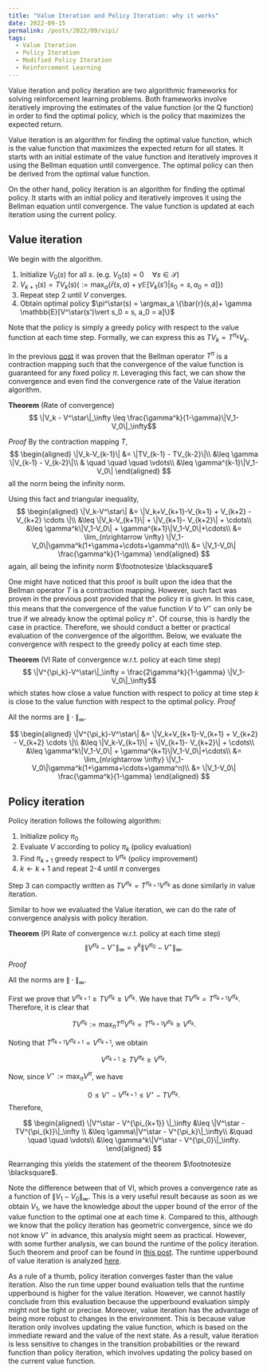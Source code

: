 ```yaml
---
title: "Value Iteration and Policy Iteration: why it works"
date: 2022-09-15
permalink: /posts/2022/09/vipi/
tags:
  - Value Iteration
  - Policy Iteration
  - Modified Policy Iteration
  - Reinforcement Learning
---
```


Value iteration and policy iteration are two algorithmic frameworks for solving reinforcement learning problems. Both frameworks involve iteratively improving the estimates of the value function (or the Q function) in order to find the optimal policy, which is the policy that maximizes the expected return.

Value iteration is an algorithm for finding the optimal value function, which is the value function that maximizes the expected return for all states. It starts with an initial estimate of the value function and iteratively improves it using the Bellman equation until convergence. The optimal policy can then be derived from the optimal value function.

On the other hand, policy iteration is an algorithm for finding the optimal policy. It starts with an initial policy and iteratively improves it using the Bellman equation until convergence. The value function is updated at each iteration using the current policy.

## Value iteration

We begin with the algorithm.

1. Initialize $V_0(s)$ for all $s$. (e.g. $V_0(s) = 0 \quad \forall s\in \mathcal{S}$)
2. $V_{k+1}(s) = TV_k(s) (:= \max_a \{\bar{r}(s,a)+\gamma\mathbb{E}[V_k(s')\vert s_0 = s, a_0 = a]\} )$
3. Repeat step 2 until $V$ converges.
4. Obtain optimal policy $\pi^\star(s) = \argmax_a \{\bar{r}(s,a)+ \gamma \mathbb{E}[V^\star(s')\vert s_0 = s, a_0 = a]\}$

Note that the policy is simply a greedy policy with respect to the value function at each time step. Formally, we can express this as $TV_k = T^{\pi_k}V_k$.

In the previous [post](https://mnjnsng.github.io/posts/2022/09/bellman/) it was proven that the Bellman operator $T^\pi$ is a contraction mapping such that the convergence of the value function is guaranteed for any fixed policy $\pi$. Leveraging this fact, we can show the convergence and even find the convergence rate of the Value iteration algorithm.

**Theorem** (Rate of convergence)
$$ \|V_k - V^\star\|_\infty \leq \frac{\gamma^k}{1-\gamma}\|V_1-V_0\|_\infty$$

*Proof*
By the contraction mapping $T$,
$$
\begin{aligned}
\|V_k-V_{k-1}\| &= \|TV_{k-1} - TV_{k-2}\|\\
&\leq \gamma \|V_{k-1} - V_{k-2}\|\\
& \quad \quad \quad \vdots\\
&\leq \gamma^{k-1}\|V_1-V_0\|
\end{aligned}
$$ all the norm being the infinity norm.

Using this fact and triangular inequality,
$$
\begin{aligned}
\|V_k-V^\star\| &= \|V_k+V_{k+1}-V_{k+1} + V_{k+2} - V_{k+2} \cdots \|\\
&\leq \|V_k-V_{k+1}\| + \|V_{k+1}- V_{k+2}\| + \cdots\\
&\leq \gamma^k\|V_1-V_0\| + \gamma^{k+1}\|V_1-V_0\|+\cdots\\
&= \lim_{n\rightarrow \infty} \|V_1-V_0\|\gamma^k(1+\gamma+\cdots+\gamma^n)\\
&= \|V_1-V_0\| \frac{\gamma^k}{1-\gamma}
\end{aligned}
$$
again, all being the infinity norm $\footnotesize \blacksquare$

One might have noticed that this proof is built upon the idea that the Bellman operator $T$ is a contraction mapping. However, such fact was proven in the previous post provided that the policy $\pi$ is given. In this case, this means that the convergence of the value function $V$ to $V^\star$ can only be true if we already know the optimal policy $\pi^\star$. Of course, this is hardly the case in practice. Therefore, we should conduct a better or practical evaluation of the convergence of the algorithm. Below, we evaluate the convergence with respect to the greedy policy at each time step.

**Theorem** (VI Rate of convergence w.r.t. policy at each time step)
$$ \|V^{\pi_k}-V^\star\|_\infty = \frac{2\gamma^k}{1-\gamma} \|V_1-V_0\|_\infty$$ which states how close a value function with respect to policy at time step $k$ is close to the value function with respect to the optimal policy.
*Proof*

All the norms are $\|\cdot\|_\infty$.

$$
\begin{aligned}
\|V^{\pi_k}-V^\star\| &= \|V_k+V_{k+1}-V_{k+1} + V_{k+2} - V_{k+2} \cdots \|\\
&\leq \|V_k-V_{k+1}\| + \|V_{k+1}- V_{k+2}\| + \cdots\\
&\leq \gamma^k\|V_1-V_0\| + \gamma^{k+1}\|V_1-V_0\|+\cdots\\
&= \lim_{n\rightarrow \infty} \|V_1-V_0\|\gamma^k(1+\gamma+\cdots+\gamma^n)\\
&= \|V_1-V_0\| \frac{\gamma^k}{1-\gamma}
\end{aligned}
$$

## Policy iteration

Policy iteration follows the following algorithm:

1. Initialize policy $\pi_0$
2. Evaluate $V$ according to policy $\pi_k$ (policy evaluation)
3. Find $\pi_{k+1}$ greedy respect to $V^{\pi_k}$ (policy improvement)
4. $k\leftarrow k+1$ and repeat 2-4 until $\pi$ converges

Step 3 can compactly written as $TV^{\pi_k} = T^{\pi_{k+1}}V^{\pi_k}$ as done similarly in value iteration.

Similar to how we evaluated the Value iteration, we can do the rate of convergence analysis with policy iteration.

**Theorem** (PI Rate of convergence w.r.t. policy at each time step)
$$ \|V^{\pi_k}-V^\star\|_\infty = \gamma^k \|V^{\pi_0}-V^\star \|_\infty.$$

*Proof*

All the norms are $\|\cdot \|_\infty$.

First we prove that $V^{\pi_{k+1}} \geq TV^{\pi_k} \geq V^{\pi_k}$. We have that $TV^{\pi_k} = T^{\pi_{k+1}}V^{\pi_k}$. Therefore, it is clear that

$$TV^{\pi_k}:= \max_{\pi} T^\pi V^{\pi_k} = T^{\pi_{k+1}}V^{\pi_k} \geq V^{\pi_k}.$$

Noting that $T^{\pi_{k+1}}V^{\pi_{k+1}} = V^{\pi_{k+1}},$ we obtain

$$V^{\pi_{k+1}} \geq TV^{\pi_k} \geq V^{\pi_k}.$$

Now, since $V^\star := \max_\pi V^\pi$, we have

$$0\leq V^\star -V^{\pi_{k+1}} \leq V^\star -TV^{\pi_k}.$$
Therefore,

$$
\begin{aligned}
\|V^\star - V^{\pi_{k+1}} \|_\infty &\leq \|V^\star -TV^{\pi_{k}}\|_\infty \\
&\leq \gamma\|V^\star - V^{\pi_k}\|_\infty\\
&\quad \quad \quad \vdots\\
&\leq \gamma^k\|V^\star - V^{\pi_0}\|_\infty.
\end{aligned}
$$

Rearranging this yields the statement of the theorem $\footnotesize \blacksquare$.

Note the difference between that of VI, which proves a convergence rate as a function of $\|V_1-V_0\|_\infty$. This is a very useful result because as soon as we obtain $V_1$, we have the knowledge about the upper bound of the error of the value function to the optimal one at each time $k$. Compared to this, although we know that the policy iteration has geometric convergence, since we do not know $V^\star$ in advance, this analysis might seem as practical. However, with some further analysis, we can bound the runtime of the policy iteration. Such theorem and proof can be found in [this post](https://rltheory.github.io/lecture-notes/planning-in-mdps/lec4). The runtime upperbound of value iteration is analyzed [here](https://rltheory.github.io/w2021-lecture-notes/planning-in-mdps/lec3/).

As a rule of a thumb, policy iteration converges faster than the value iteration. Also the run time upper bound evaluation tells that the runtime upperbound is higher for the value iteration. However, we cannot hastily conclude from this evaluation because the upperbound evaluation simply might not be tight or precise. Moreover, value iteration has the advantage of being more robust to changes in the environment. This is because value iteration only involves updating the value function, which is based on the immediate reward and the value of the next state. As a result, value iteration is less sensitive to changes in the transition probabilities or the reward function than policy iteration, which involves updating the policy based on the current value function.
